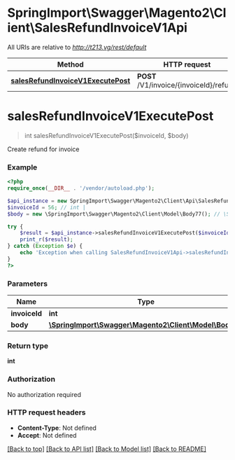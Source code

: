 # SpringImport\Swagger\Magento2\Client\SalesRefundInvoiceV1Api

All URIs are relative to *http://t213.vg/rest/default*

Method | HTTP request | Description
------------- | ------------- | -------------
[**salesRefundInvoiceV1ExecutePost**](SalesRefundInvoiceV1Api.md#salesRefundInvoiceV1ExecutePost) | **POST** /V1/invoice/{invoiceId}/refund | 


# **salesRefundInvoiceV1ExecutePost**
> int salesRefundInvoiceV1ExecutePost($invoiceId, $body)



Create refund for invoice

### Example
```php
<?php
require_once(__DIR__ . '/vendor/autoload.php');

$api_instance = new SpringImport\Swagger\Magento2\Client\Api\SalesRefundInvoiceV1Api();
$invoiceId = 56; // int | 
$body = new \SpringImport\Swagger\Magento2\Client\Model\Body77(); // \SpringImport\Swagger\Magento2\Client\Model\Body77 | 

try {
    $result = $api_instance->salesRefundInvoiceV1ExecutePost($invoiceId, $body);
    print_r($result);
} catch (Exception $e) {
    echo 'Exception when calling SalesRefundInvoiceV1Api->salesRefundInvoiceV1ExecutePost: ', $e->getMessage(), PHP_EOL;
}
?>
```

### Parameters

Name | Type | Description  | Notes
------------- | ------------- | ------------- | -------------
 **invoiceId** | **int**|  |
 **body** | [**\SpringImport\Swagger\Magento2\Client\Model\Body77**](../Model/\SpringImport\Swagger\Magento2\Client\Model\Body77.md)|  | [optional]

### Return type

**int**

### Authorization

No authorization required

### HTTP request headers

 - **Content-Type**: Not defined
 - **Accept**: Not defined

[[Back to top]](#) [[Back to API list]](../../README.md#documentation-for-api-endpoints) [[Back to Model list]](../../README.md#documentation-for-models) [[Back to README]](../../README.md)

